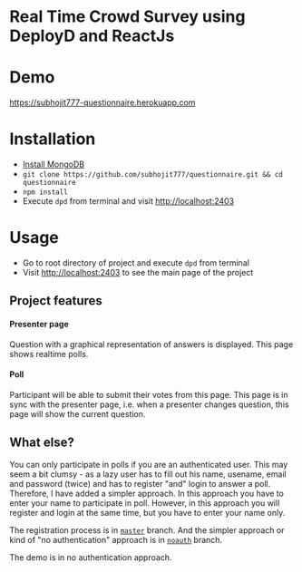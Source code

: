 # Real Time Crowd Survey using DeployD and ReactJs

# Demo
https://subhojit777-questionnaire.herokuapp.com

# Installation
- [Install MongoDB](https://docs.mongodb.org/manual/installation)
- `git clone https://github.com/subhojit777/questionnaire.git && cd questionnaire`
- `npm install`
- Execute `dpd` from terminal and visit [http://localhost:2403](http://localhost:2403)

# Usage
- Go to root directory of project and execute `dpd` from terminal
- Visit [http://localhost:2403](http://localhost:2403) to see the main page of the project

## Project features
#### Presenter page
Question with a graphical representation of answers is displayed. This page shows realtime polls.
#### Poll
Participant will be able to submit their votes from this page. This page is in sync with the presenter page, i.e. when a presenter changes question, this page will show the current question.

## What else?
You can only participate in polls if you are an authenticated user. This may seem a bit clumsy - as a lazy user has to fill out his name, usename, email and password (twice) and has to register "and" login to answer a poll. Therefore, I have added a simpler approach. In this approach you have to enter your name to participate in poll. However, in this approach you will register and login at the same time, but you have to enter your name only.

The registration process is in [`master`](https://github.com/subhojit777/questionnaire/tree/master) branch. And the simpler approach or kind of "no authentication" approach is in [`noauth`](https://github.com/subhojit777/questionnaire/tree/noauth) branch.

The demo is in no authentication approach.
